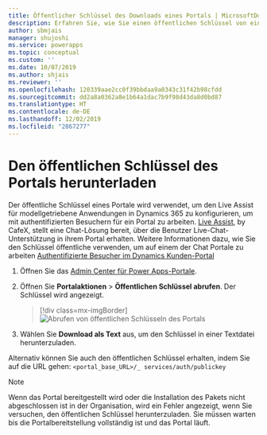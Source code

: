```yaml
---
title: Öffentlicher Schlüssel des Downloads eines Portals | MicrosoftDocs
description: Erfahren Sie, wie Sie einen öffentlichen Schlüssel von einem Portal herunterladen.
author: sbmjais
manager: shujoshi
ms.service: powerapps
ms.topic: conceptual
ms.custom: ''
ms.date: 10/07/2019
ms.author: shjais
ms.reviewer: ''
ms.openlocfilehash: 120339aae2cc0f39bbdaa9a0343c31f42b98cfdd
ms.sourcegitcommit: dd2a8a0362a8e1b64a1dac7b9f98d43da8d0bd87
ms.translationtype: HT
ms.contentlocale: de-DE
ms.lasthandoff: 12/02/2019
ms.locfileid: "2867277"
---
```

# <a name="download-public-key-of-portal"></a>Den öffentlichen Schlüssel des Portals herunterladen

Der öffentliche Schlüssel eines Portale wird verwendet, um den Live Assist für modellgetriebene Anwendungen in Dynamics 365 zu konfigurieren, um mit authentifizierten Besuchern für ein Portal zu arbeiten. [Live Assist](https://www.cafex.com/en/products/live-assist-dynamics-365/), by CafeX, stellt eine Chat-Lösung bereit, über die Benutzer Live-Chat-Unterstützung in ihrem Portal erhalten. Weitere Informationen dazu, wie Sie den Schlüssel öffentliche verwenden, um auf einem der Chat Portale zu arbeiten [Authentifizierte Besucher im Dynamics Kunden-Portal](https://www.liveassistfor365.com/en/support/authenticated-visitors-in-the-dynamics-customer-portal/)

1. Öffnen Sie das [Admin Center für Power Apps-Portale](admin-overview.md).

2.  Öffnen Sie **Portalaktionen** > **Öffentlichen Schlüssel abrufen**. Der Schlüssel wird angezeigt.

    > [!div class=mx-imgBorder]
    > ![Abrufen von öffentlichen Schlüsseln des Portals](../media/get-public-key.png "Abrufen von öffentlichen Schlüsseln des Portals")

3.  Wählen Sie **Download als Text** aus, um den Schlüssel in einer Textdatei herunterzuladen.

Alternativ können Sie auch den öffentlichen Schlüssel erhalten, indem Sie auf die URL gehen: `<portal_base_URL>/_ services/auth/publickey` 

> [!NOTE]
> Wenn das Portal bereitgestellt wird oder die Installation des Pakets nicht abgeschlossen ist in der Organisation, wird ein Fehler angezeigt, wenn Sie versuchen, den öffentlichen Schlüssel herunterzuladen. Sie müssen warten bis die Portalbereitstellung vollständig ist und das Portal läuft.
